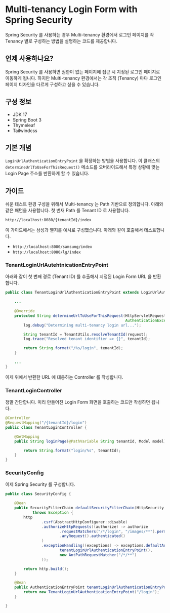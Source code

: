 # Multi-tenancy Login Form with Spring Security

Spring Security 를 사용하는 경우 Multi-tenancy 환경에서 로그인 페이지를 각 Tenancy 별로 구성하는 방법을 설명하는 코드를 제공합니다.


## 언제 사용하나요?

Spring Security 를 사용하면 권한이 없는 페이지에 접근 시 지정된 로그인 페이지로 이동하게 됩니다. 
하지만 Multi-tenancy 환경에서는 각 조직 (Tenancy) 마다 로그인 페이지 디자인을 다르게 구성하고 싶을 수 있습니다.

## 구성 정보

- JDK 17
- Spring Boot 3
- Thymeleaf
- Tailwindcss

## 기본 개념

`LoginUrlAuthenticationEntryPoint` 을 확장하는 방법을 사용합니다. 이 클래스의 `determineUrlToUseForThisRequest()` 메소드를 오버라이드해서 특정 상황에 맞는 Login Page 주소를 반환하게 할 수 있습니다.

## 가이드

쉬운 테스트 환경 구성을 위해서 Multi-tenancy 는 Path 기반으로 정의합니다. 아래와 같은 패턴을 사용합니다. 첫 번재 Path 를 Tenant ID 로 사용합니다.

```
http://localhost:8080/{tenantId}/index
```

이 가이드에서는 삼성과 엘지를 예시로 구성했습니다. 아래와 같이 호출해서 테스트합니다.

- `http://localhost:8080/samsung/index`
- `http://localhost:8080/lg/index`

### TenantLoginUrlAutehtnicationEntryPoint

아래와 같이 첫 번째 경로 (Tenant ID) 를 추출해서 지정된 Login Form URL 을 반환합니다.

```java
public class TenantLoginUrlAuthenticationEntryPoint extends LoginUrlAuthenticationEntryPoint {

    ...
    
    @Override
    protected String determineUrlToUseForThisRequest(HttpServletRequest request, HttpServletResponse response,
                                                     AuthenticationException exception) {
        log.debug("Determining multi-tenancy login url...");

        String tenantId = TenantUtils.resolveTenantId(request);
        log.trace("Resolved tenant identifier => {}", tenantId);

        return String.format("/%s/login", tenantId);
    }

    ...
}
```

이제 위에서 반환한 URL 에 대응하는 Controller 를 작성합니다.

### TenantLoginController

정말 간단합니다. 미리 만들어진 Login Form 화면을 호출하는 코드만 작성하면 됩니다.

```java
@Controller
@RequestMapping("/{tenantId}/login")
public class TenantLoginController {

    @GetMapping
    public String loginPage(@PathVariable String tenantId, Model model) {

        return String.format("login/%s", tenantId);
    }
}
```

### SecurityConfig

이제 Spring Security 를 구성합니다.

```java
public class SecurityConfig {

    @Bean
    public SecurityFilterChain defaultSecurityFilterChain(HttpSecurity http, HandlerMappingIntrospector introspector)
            throws Exception {
        http
                .csrf(AbstractHttpConfigurer::disable)
                .authorizeHttpRequests((authorize) -> authorize
                        .requestMatchers("/*/login", "/images/**").permitAll()
                        .anyRequest().authenticated()
                )
                .exceptionHandling((exceptions) -> exceptions.defaultAuthenticationEntryPointFor( 
                        tenantLoginUrlAuthenticationEntryPoint(),
                        new AntPathRequestMatcher("/*/**")
                ));

        return http.build();
    }

    @Bean
    public AuthenticationEntryPoint tenantLoginUrlAuthenticationEntryPoint(){
        return new TenantLoginUrlAuthenticationEntryPoint("/login");
    }

}
```